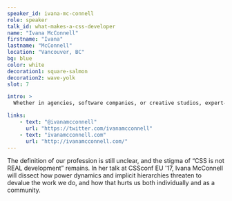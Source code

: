 ```yaml
---
speaker_id: ivana-mc-connell
role: speaker
talk_id: what-makes-a-css-developer
name: "Ivana McConnell"
firstname: "Ivana"
lastname: "McConnell"
location: "Vancouver, BC"
bg: blue
color: white
decoration1: square-salmon
decoration2: wave-yolk
slot: 7

intro: >
  Whether in agencies, software companies, or creative studios, expert-level CSS is a key skill needed to ship competitive websites, appsand digital products. Developing CSS has become its own profession, but what exactly makes a CSS developer?

links:
    - text: "@ivanamcconnell"
      url: "https://twitter.com/ivanamcconnell"
    - text: "ivanamcconnell.com"
      url: "http://ivanamcconnell.com/"
---
```


The definition of our profession is still unclear, and the stigma of “CSS is not REAL development” remains. In her talk at CSSconf EU '17,  Ivana McConnell will dissect how power dynamics and implicit hierarchies threaten to devalue the work we do, and how that hurts us both individually and as a community.

